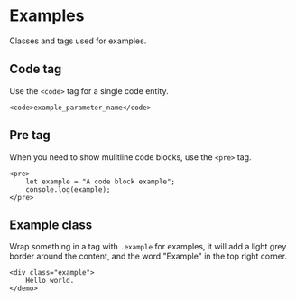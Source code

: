 # Examples

Classes and tags used for examples.

## Code tag
Use the `<code>` tag for a single code entity.

```(html)
<code>example_parameter_name</code>
```

## Pre tag
When you need to show mulitline code blocks, use the `<pre>` tag.

```(html)
<pre>
    let example = "A code block example";
    console.log(example);
</pre>
```

## Example class

Wrap something in a tag with `.example` for examples, it will add a light grey border around the content, and the word "Example" in the top right corner.

```(html)
<div class="example">
    Hello world.
</demo>
```